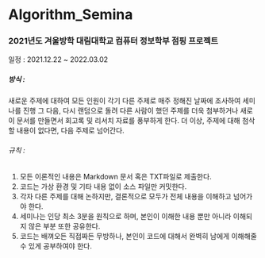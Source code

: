 # Algorithm_Semina

### 2021년도 겨울방학 대림대학교 컴퓨터 정보학부 점핑 프로젝트

일정 : 2021.12.22 ~ 2022.03.02

##### 방식 : 
새로운 주제에 대하여 모든 인원이 각기 다른 주제로 매주 정해진 날짜에 조사하여 세미나를 진행
그 다음, 다시 랜덤으로 돌려 다른 사람이 했던 주제를 더욱 첨부하거나 새로이 문서를 만들면서 회고록 및 리서치 자료를 풍부하게 한다.
더 이상, 주제에 대해 첨삭할 내용이 없다면, 다음 주제로 넘어간다.

###### 규칙 :
1. 모든 이론적인 내용은 Markdown 문서 혹은 TXT파일로 제출한다.
2. 코드는 가상 환경 및 기타 내용 없이 소스 파일만 커밋한다.
3. 각자 다른 주제를 대해 논하지만, 결론적으로 모두가 전체 내용을 이해하고 넘어가야 한다.
4. 세미나는 인당 최소 3분을 원칙으로 하며, 본인이 이해한 내용 뿐만 아니라 이해되지 않은 부분 또한 공유한다.
5. 코드는 배껴오든 직접짜든 무방하나, 본인이 코드에 대해서 완벽히 남에게 이해해줄 수 있게 공부하여야 한다.